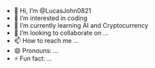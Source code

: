 - 👋 Hi, I’m @LucasJohn0821
- 👀 I’m interested in coding
- 🌱 I’m currently learning AI and Cryptocurrency
- 💞️ I’m looking to collaborate on ...
- 📫 How to reach me ...
- 😄 Pronouns: ...
- ⚡ Fun fact: ...

<!---
LucasJohn0821/LucasJohn0821 is a ✨ special ✨ repository because its `README.md` (this file) appears on your GitHub profile.
You can click the Preview link to take a look at your changes.
--->
